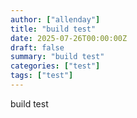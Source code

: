 ```yaml
---
author: ["allenday"]
title: "build test"
date: 2025-07-26T00:00:00Z
draft: false
summary: "build test"
categories: ["test"]
tags: ["test"]
---
```


build test
